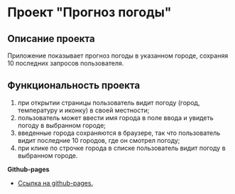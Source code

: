 # Проект "Прогноз погоды"

## Описание проекта

Приложение показывает прогноз погоды в указанном городе, сохраняя 10 последних запросов пользователя.

## Функциональность проекта

1. при открытии страницы пользователь видит погоду (город, температуру и иконку) в своей местности;
2. пользователь может ввести имя города в поле ввода и увидеть погоду в выбранном городе;
3. введенные города сохраняются в браузере, так что пользователь видит последние 10 городов, где он смотрел погоду;
4. при клике по строчке города в списке пользователь видит погоду в выбранном городе.

**Github-pages**

- [Ссылка на github-pages.](https://stern-ritter.github.io/Weather-project/)
